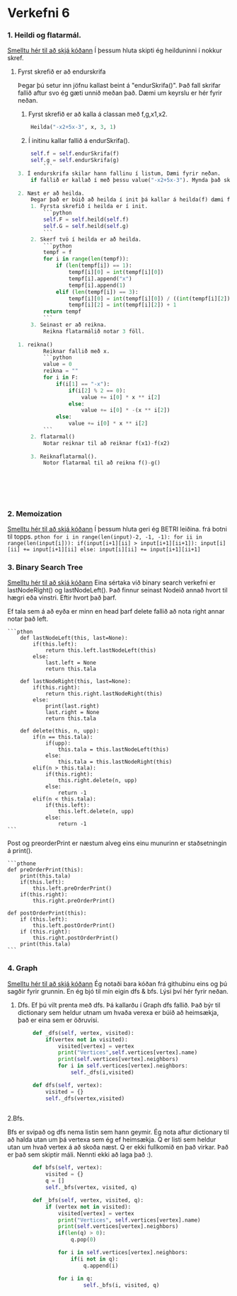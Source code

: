 # Verkefni 6

### 1. Heildi og flatarmál.
[Smelltu hér til að skjá kóðann](https://www.google.com)
Í þessum hluta skipti ég heilduninni í nokkur skref.
    
1. Fyrst skrefið er að endurskrifa
    
    Þegar þú setur inn jöfnu kallast beint á "endurSkrifa()". Það fall skrifar fallið aftur svo ég gæti unnið meðan það. Dæmi um keyrslu er hér fyrir neðan.
    1. Fyrst skrefið er að kalla á classan með f,g,x1,x2.
    ```python
        Heilda("-x2+5x-3", x, 3, 1)
    ```
            
    2. Í initinu kallar fallið á endurSkrifa().
    ```python
        self.f = self.endurSkrifa(f)
        self.g = self.endurSkrifa(g)
            ```
    3. Í endurskrifa skilar hann fallinu í listum, Dæmi fyrir neðan.
        if fallið er kallað í með þessu value("-x2+5x-3"). Mynda það skila [[1,-x,2], [1,x,1], [-3]]
            
    2. Næst er að heilda.
        Þegar það er búið að heilda í init þá kallar á heilda(f) dæmi fyrir neðan.
        1. Fyrsta skrefið í heilda er í init.
            ```python
            self.F = self.heild(self.f)
            self.G = self.heild(self.g)
            ```
        2. Skerf tvö í heilda er að heilda.
            ```python
            tempf = f
            for i in range(len(tempf)):
                if (len(tempf[i]) == 1):
                    tempf[i][0] = int(tempf[i][0])
                    tempf[i].append("x")
                    tempf[i].append(1)
                elif (len(tempf[i]) == 3):
                    tempf[i][0] = int(tempf[i][0]) / ((int(tempf[i][2])) + 1)
                    tempf[i][2] = int(tempf[i][2]) + 1
            return tempf
            ```
        3. Seinast er að reikna.
            Reikna flatarmálið notar 3 föll.
        
    1. reikna()
            Reiknar fallið með x.
            ```python
            value = 0
            reikna = ""
            for i in F:
                if(i[1] == "-x"):
                    if(i[2] % 2 == 0):
                        value += i[0] * x ** i[2]
                    else:
                        value += i[0] * -(x ** i[2])
                else:
                    value += i[0] * x ** i[2]
            ```
        2. flatarmal()
            Notar reiknar til að reiknar f(x1)-f(x2)
        
        3. Reiknaflatarmal().
            Notor flatarmal til að reikna f()-g()
            
            
            
        



### 2. Memoization
[Smelltu hér til að skjá kóðann](https://www.google.com)
    Í þessum hluta geri ég BETRI leiðina. frá botni til topps.
    ```pthon
    for i in range(len(input)-2, -1, -1):
        for ii in range(len(input[i])):
            if(input[i+1][ii] > input[i+1][ii+1]):
                input[i][ii] += input[i+1][ii]
            else:
                input[i][ii] += input[i+1][ii+1]
    ```


### 3. Binary Search Tree
[Smelltu hér til að skjá kóðann](https://www.google.com)
Eina sértaka við binary search verkefni er lastNodeRight() og lastNodeLeft().
Það finnur seinast Nodeið annað hvort til hægri eða vinstri. Eftir hvort það þarf.
    
Ef tala sem á að eyða er minn en head þarf delete fallið að nota right annar notar það left.
    
    ```pthon
    	def lastNodeLeft(this, last=None):
            if(this.left):
                return this.left.lastNodeLeft(this)
            else:
                last.left = None
                return this.tala

        def lastNodeRight(this, last=None):
            if(this.right):
                return this.right.lastNodeRight(this)
            else:
                print(last.right)
                last.right = None
                return this.tala
                
        def delete(this, n, upp):
            if(n == this.tala):
                if(upp):
                    this.tala = this.lastNodeLeft(this)
                else:
                    this.tala = this.lastNodeRight(this)
            elif(n > this.tala):
                if(this.right):
                    this.right.delete(n, upp)
                else:
                    return -1
            elif(n < this.tala):
                if(this.left):
                    this.left.delete(n, upp)
                else:
                    return -1
    ```
    
Post og preorderPrint er næstum alveg eins einu munurinn er staðsetningin á print().
    
    ```pthone
    def preOrderPrint(this):
		print(this.tala)
		if(this.left):
			this.left.preOrderPrint()
		if(this.right):
			this.right.preOrderPrint()

	def postOrderPrint(this):
		if (this.left):
			this.left.postOrderPrint()
		if (this.right):
			this.right.postOrderPrint()
		print(this.tala)
    ```
### 4. Graph
[Smelltu hér til að skjá kóðann](https://www.google.com)
Ég notaði bara kóðan frá githubinu eins og þú sagðir fyrir grunnin. En ég bjó til mín eigin dfs & bfs. Lýsi því hér fyrir neðan.
    
1. Dfs.
Ef þú vilt prenta með dfs. Þá kallarðu í Graph dfs fallið. Það býr til dictionary sem heldur utnam um hvaða verexa er búið að heimsækja, það er eina sem er öðruvísi.
    
```python
        def _dfs(self, vertex, visited):
            if(vertex not in visited):
                visited[vertex] = vertex
                print("Vertices",self.vertices[vertex].name)
                print(self.vertices[vertex].neighbors)
                for i in self.vertices[vertex].neighbors:
                    self._dfs(i,visited)

        def dfs(self, vertex):
            visited = {}
            self._dfs(vertex,visited)
            
``` 
2.Bfs.

Bfs er svipað og dfs nema listin sem hann geymir. Ég nota aftur dictionary til að halda utan um þá vertexa sem ég ef heimsækja. Q er listi sem heldur utan um hvað vertex á að skoða næst. Q er ekki fullkomið en það virkar. Það er það sem skiptir máli. Nennti ekki að laga það :).
```python
        def bfs(self, vertex):
            visited = {}
            q = []
            self._bfs(vertex, visited, q)

        def _bfs(self, vertex, visited, q):
            if (vertex not in visited):
                visited[vertex] = vertex
                print("Vertices", self.vertices[vertex].name)
                print(self.vertices[vertex].neighbors)
                if(len(q) > 0):
                    q.pop(0)

                for i in self.vertices[vertex].neighbors:
                    if(i not in q):
                        q.append(i)

                for i in q:
                        self._bfs(i, visited, q)
```